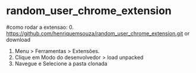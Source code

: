 # random_user_chrome_extension



#como rodar a extensao:
0. https://github.com/henriquemsouza/random_user_chrome_extension.git or download

1. Menu > Ferramentas > Extensões.
2. Clique em Modo do desenvolvedor > load unpacked
3. Navegue e Selecione a pasta clonada